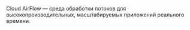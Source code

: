Cloud AirFlow — среда обработки потоков для высокопроизводительных, масштабируемых приложений реального времени.